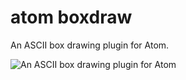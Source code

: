 # atom boxdraw

An ASCII box drawing plugin for Atom.

![An ASCII box drawing plugin for Atom](https://f.cloud.github.com/assets/69169/2290250/c35d867a-a017-11e3-86be-cd7c5bf3ff9b.gif)
